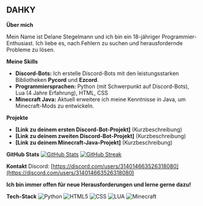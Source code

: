 ## DAHKY

**Über mich**

Mein Name ist Delane Stegelmann und ich bin ein 18-jähriger Programmier-Enthusiast. Ich liebe es, nach Fehlern zu suchen und herausfordernde Probleme zu lösen.

**Meine Skills**

* **Discord-Bots:** Ich erstelle Discord-Bots mit den leistungsstarken Bibliotheken **Pycord** und **Ezcord**. 
* **Programmiersprachen:** Python (mit Schwerpunkt auf Discord-Bots), Lua (4 Jahre Erfahrung), HTML, CSS
* **Minecraft Java:** Aktuell erweitere ich meine Kenntnisse in Java, um Minecraft-Mods zu entwickeln.

**Projekte**

* **[Link zu deinem ersten Discord-Bot-Projekt]** (Kurzbeschreibung)
* **[Link zu deinem zweiten Discord-Bot-Projekt]** (Kurzbeschreibung)
* **[Link zu deinem Minecraft-Java-Projekt]** (Kurzbeschreibung)

**GitHub Stats**
[![GitHub Stats](https://github-readme-stats.vercel.app/api?username=dahky&theme=dark)](https://github.com/dahky/github-readme-stats)
[![GitHub Streak](https://github-readme-streak-stats.herokuapp.com/user=dahky&theme=dark)](https://git.io/streak-stats)

**Kontakt**
Discord: [https://discord.com/users/314014663526318080](https://discord.com/users/314014663526318080)

**Ich bin immer offen für neue Herausforderungen und lerne gerne dazu!**

**Tech-Stack**
![Python](https://img.shields.io/badge/python-3670A0?style=for-the-badge&logo=python&logoColor=ffdd54)
![HTML5](https://img.shields.io/badge/html5-%23E34F26.svg?style=for-the-badge&logo=html5&logoColor=white)
![CSS](https://img.shields.io/badge/css-%231572B6.svg?style=for-the-badge&logo-badge&logoColor=white)
![LUA](https://img.shields.io/badge/lua-3670A0?style=for-the-badge&logo=lua&logoColor=white)
![Minecraft](https://img.shields.io/badge/Minecraft%20Java-learning-orange.svg)
